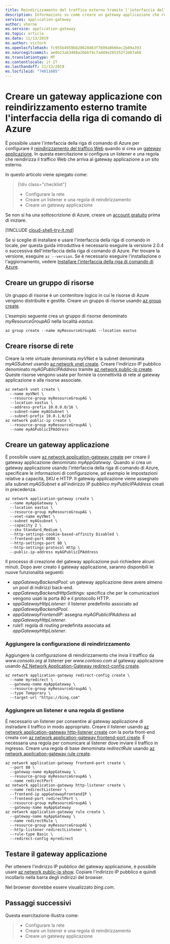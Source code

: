 ```yaml
---
title: Reindirizzamento del traffico esterno tramite l'interfaccia della riga di comando-applicazione Azure gateway
description: Informazioni su come creare un gateway applicazione che reindirizza il traffico Web interno al pool appropriato usando l'interfaccia della riga di comando di Azure.
services: application-gateway
author: vhorne
ms.service: application-gateway
ms.topic: article
ms.date: 11/13/2019
ms.author: victorh
ms.openlocfilehash: fc955b4959bb20628463f7699a0b66ec2b89a393
ms.sourcegitcommit: ae8b23ab3488a2bbbf4c7ad49e285352f2d67a68
ms.translationtype: MT
ms.contentlocale: it-IT
ms.lasthandoff: 11/13/2019
ms.locfileid: "74011605"
---
```

# <a name="create-an-application-gateway-with-external-redirection-using-the-azure-cli"></a>Creare un gateway applicazione con reindirizzamento esterno tramite l'interfaccia della riga di comando di Azure

È possibile usare l'interfaccia della riga di comando di Azure per configurare il [reindirizzamento del traffico Web](multiple-site-overview.md) quando si crea un [gateway applicazione](overview.md). In questa esercitazione si configura un listener e una regola che reindirizza il traffico Web che arriva al gateway applicazione a un sito esterno.

In questo articolo viene spiegato come:

> [!div class="checklist"]
> * Configurare la rete
> * Creare un listener e una regola di reindirizzamento
> * Creare un gateway applicazione

Se non si ha una sottoscrizione di Azure, creare un [account gratuito](https://azure.microsoft.com/free/?WT.mc_id=A261C142F) prima di iniziare.

[!INCLUDE [cloud-shell-try-it.md](../../includes/cloud-shell-try-it.md)]

Se si sceglie di installare e usare l'interfaccia della riga di comando in locale, per questa guida introduttiva è necessario eseguire la versione 2.0.4 o successiva dell'interfaccia della riga di comando di Azure. Per trovare la versione, eseguire `az --version`. Se è necessario eseguire l'installazione o l'aggiornamento, vedere [Installare l'interfaccia della riga di comando di Azure](/cli/azure/install-azure-cli).

## <a name="create-a-resource-group"></a>Creare un gruppo di risorse

Un gruppo di risorse è un contenitore logico in cui le risorse di Azure vengono distribuite e gestite. Creare un gruppo di risorse usando [az group create](/cli/azure/group).

L'esempio seguente crea un gruppo di risorse denominato *myResourceGroupAG* nella località *eastus*.

```azurecli-interactive 
az group create --name myResourceGroupAG --location eastus
```

## <a name="create-network-resources"></a>Creare risorse di rete 

Creare la rete virtuale denominata *myVNet* e la subnet denominata *myAGSubnet* usando [az network vnet create](/cli/azure/network/vnet). Creare l'indirizzo IP pubblico denominato *myAGPublicIPAddress* tramite [az network public-ip create](/cli/azure/network/public-ip). Queste risorse vengono usate per fornire la connettività di rete al gateway applicazione e alle risorse associate.

```azurecli-interactive
az network vnet create \
  --name myVNet \
  --resource-group myResourceGroupAG \
  --location eastus \
  --address-prefix 10.0.0.0/16 \
  --subnet-name myAGSubnet \
  --subnet-prefix 10.0.1.0/24
az network public-ip create \
  --resource-group myResourceGroupAG \
  --name myAGPublicIPAddress
```

## <a name="create-an-application-gateway"></a>Creare un gateway applicazione

È possibile usare [az network application-gateway create](/cli/azure/network/application-gateway) per creare il gateway applicazione denominato *myAppGateway*. Quando si crea un gateway applicazione usando l'interfaccia della riga di comando di Azure, specificare le informazioni di configurazione, ad esempio le impostazioni relative a capacità, SKU e HTTP. Il gateway applicazione viene assegnato alla subnet *myAGSubnet* e all'indirizzo IP pubblico *myPublicIPAddress* creati in precedenza. 

```azurecli-interactive
az network application-gateway create \
  --name myAppGateway \
  --location eastus \
  --resource-group myResourceGroupAG \
  --vnet-name myVNet \
  --subnet myAGsubnet \
  --capacity 2 \
  --sku Standard_Medium \
  --http-settings-cookie-based-affinity Disabled \
  --frontend-port 8080 \
  --http-settings-port 80 \
  --http-settings-protocol Http \
  --public-ip-address myAGPublicIPAddress
```

Il processo di creazione del gateway applicazione può richiedere alcuni minuti. Dopo aver creato il gateway applicazione, saranno disponibili le nuove funzionalità seguenti:

- *appGatewayBackendPool*: un gateway applicazione deve avere almeno un pool di indirizzi back-end.
- *appGatewayBackendHttpSettings*: specifica che per le comunicazioni vengono usati la porta 80 e il protocollo HTTP.
- *appGatewayHttpListener*: il listener predefinito associato ad *appGatewayBackendPool*.
- *appGatewayFrontendIP*: assegna *myAGPublicIPAddress* ad *appGatewayHttpListener*.
- *rule1*: regola di routing predefinita associata ad *appGatewayHttpListener*.

### <a name="add-the-redirection-configuration"></a>Aggiungere la configurazione di reindirizzamento

Aggiungere la configurazione di reindirizzamento che invia il traffico da *www\.consoto.org* al listener per *www\.contoso.com* al gateway applicazione usando [AZ Network Application-Gateway redirect-config create](/cli/azure/network/application-gateway/redirect-config).

```azurecli-interactive
az network application-gateway redirect-config create \
  --name myredirect \
  --gateway-name myAppGateway \
  --resource-group myResourceGroupAG \
  --type Temporary \
  --target-url "https://bing.com"
```

### <a name="add-a-listener-and-routing-rule"></a>Aggiungere un listener e una regola di gestione

È necessario un listener per consentire al gateway applicazione di instradare il traffico in modo appropriato. Creare il listener usando [az network application-gateway http-listener create](/cli/azure/network/application-gateway) con la porta front-end creata con [az network application-gateway frontend-port create](/cli/azure/network/application-gateway). È necessaria una regola per comunicare al listener dove inviare il traffico in ingresso. Creare una regola di base denominata *redirectRule* usando [az network application-gateway rule create](/cli/azure/network/application-gateway).

```azurecli-interactive
az network application-gateway frontend-port create \
  --port 80 \
  --gateway-name myAppGateway \
  --resource-group myResourceGroupAG \
  --name redirectPort
az network application-gateway http-listener create \
  --name redirectListener \
  --frontend-ip appGatewayFrontendIP \
  --frontend-port redirectPort \
  --resource-group myResourceGroupAG \
  --gateway-name myAppGateway
az network application-gateway rule create \
  --gateway-name myAppGateway \
  --name redirectRule \
  --resource-group myResourceGroupAG \
  --http-listener redirectListener \
  --rule-type Basic \
  --redirect-config myredirect
```

## <a name="test-the-application-gateway"></a>Testare il gateway applicazione

Per ottenere l'indirizzo IP pubblico del gateway applicazione, è possibile usare [az network public-ip show](/cli/azure/network/public-ip). Copiare l'indirizzo IP pubblico e quindi incollarlo nella barra degli indirizzi del browser.

Nel browser dovrebbe essere visualizzato *bing.com*.

## <a name="next-steps"></a>Passaggi successivi

Questa esercitazione illustra come:

> * Configurare la rete
> * Creare un listener e una regola di reindirizzamento
> * Creare un gateway applicazione
